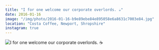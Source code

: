 ```yaml
---
title: "I for one welcome our corporate overlords. ☕️"
date: 2016-01-16
image: "/img/photo/2016-01-16-b9e89ebe84e895058e6a8631c7003e84.jpg"
location: "Costa Coffee, Newport, Shropshire"
instagram: true
---
```


![I for one welcome our corporate overlords. ☕️](/img/photo/2016-01-16-b9e89ebe84e895058e6a8631c7003e84.jpg)
